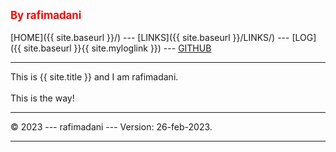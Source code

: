 ---
---
<span style="color:red; font-weight:bold; font-size:larger;">By rafimadani</span>
<br><br>
[HOME]({{ site.baseurl }}/) ---
[LINKS]({{ site.baseurl }}/LINKS/) ---
[LOG]({{ site.baseurl }}{{ site.myloglink }}) ---
[GITHUB](https://github.com/rafimadani/os231)
<br>
<hr>
This is {{ site.title }} and I am rafimadani.
<br><br>
This is the way!
<br>
<hr>
&copy; 2023 --- rafimadani --- Version: 26-feb-2023.
<hr>
<br>
